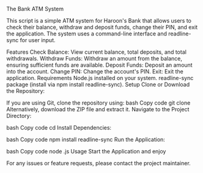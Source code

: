 The Bank ATM System



This script is a simple ATM system for Haroon's Bank that allows users to check their balance, withdraw and deposit funds, change their PIN, and exit the application. The system uses a command-line interface and readline-sync for user input.

Features
Check Balance: View current balance, total deposits, and total withdrawals.
Withdraw Funds: Withdraw an amount from the balance, ensuring sufficient funds are available.
Deposit Funds: Deposit an amount into the account.
Change PIN: Change the account's PIN.
Exit: Exit the application.
Requirements
Node.js installed on your system.
readline-sync package (install via npm install readline-sync).
Setup
Clone or Download the Repository:

If you are using Git, clone the repository using:
bash
Copy code
git clone <repository-url>
Alternatively, download the ZIP file and extract it.
Navigate to the Project Directory:

bash
Copy code
cd <project-directory>
Install Dependencies:

bash
Copy code
npm install readline-sync
Run the Application:

bash
Copy code
node <filename>.js
Usage
Start the Application and enjoy

For any issues or feature requests, please contact the project maintainer.
